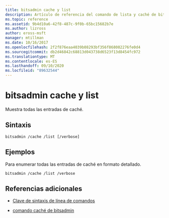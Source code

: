 ```yaml
---
title: bitsadmin cache y list
description: Artículo de referencia del comando de lista y caché de bitsadmin, que enumera todas las entradas de la memoria caché.
ms.topic: reference
ms.assetid: 9b4d10a6-42f8-487c-9f0b-65bc15682b7e
ms.author: lizross
author: eross-msft
manager: mtillman
ms.date: 10/16/2017
ms.openlocfilehash: 2f2f876eaa4039b08293bf356f868082276fe0d4
ms.sourcegitcommit: db2d46842c68813d043738d6523f13d8454fc972
ms.translationtype: MT
ms.contentlocale: es-ES
ms.lasthandoff: 09/10/2020
ms.locfileid: "89632544"
---
```

# <a name="bitsadmin-cache-and-list"></a>bitsadmin cache y list

Muestra todas las entradas de caché.

## <a name="syntax"></a>Sintaxis

```
bitsadmin /cache /list [/verbose]
```

## <a name="examples"></a>Ejemplos

Para enumerar todas las entradas de caché en formato detallado.

```
bitsadmin /cache /list /verbose
```

## <a name="additional-references"></a>Referencias adicionales

- [Clave de sintaxis de línea de comandos](command-line-syntax-key.md)

- [comando caché de bitsadmin](bitsadmin-cache.md)
